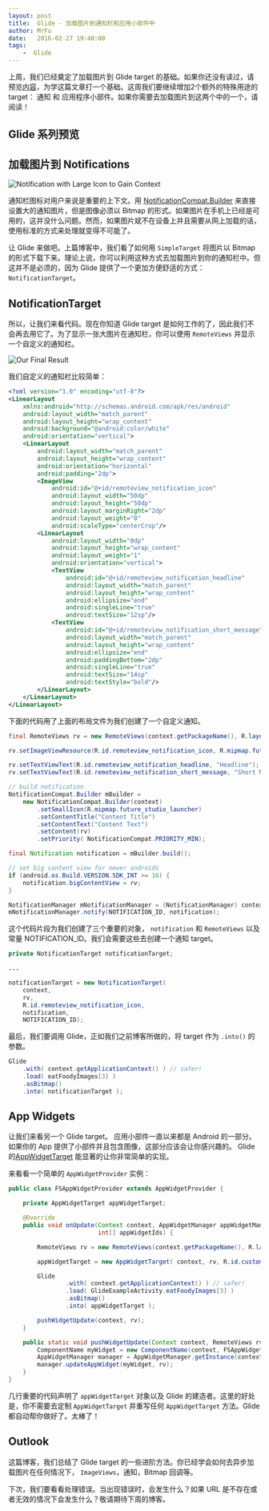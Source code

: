 ```yaml
---
layout: post
title:  Glide - 加载图片到通知栏和应用小部件中
author: MrFu
date:   2016-02-27 19:40:00
tags:
    -  Glide
---
```



上周，我们已经奠定了加载图片到 Glide target 的基础。如果你还没有读过，请预览[内容](https://futurestud.io/blog/glide-loading-images-into-notifications-and-appwidgets)，为学这篇文章打一个基础。这周我们要继续增加2个额外的特殊用途的 target： 通知 和 应用程序小部件。如果你需要去加载图片到这两个中的一个，请阅读！

## Glide 系列预览

## 加载图片到 Notifications

![Notification with Large Icon to Gain Context](https://futurestud.io/blog/content/images/2015/10/notification-icon-cropped.png)

通知栏图标对用户来说是重要的上下文。用 [NotificationCompat.Builder](http://developer.android.com/intl/zh-cn/reference/android/support/v4/app/NotificationCompat.Builder.html) 来直接设置大的通知图片，但是图像必须以 Bitmap 的形式。如果图片在手机上已经是可用的，这并没什么问题。然而，如果图片斌不在设备上并且需要从网上加载的话，使用标准的方式来处理就变得不可能了。

让 Glide 来做吧。上篇博客中，我们看了如何用 `SimpleTarget` 将图片以 Bitmap 的形式下载下来。理论上说，你可以利用这种方式去加载图片到你的通知栏中。但这并不是必须的，因为 Glide 提供了一个更加方便舒适的方式：`NotificationTarget`。

## NotificationTarget

所以，让我们来看代码。现在你知道 Glide target 是如何工作的了，因此我们不会再去用它了。为了显示一张大图片在通知栏，你可以使用 `RemoteViews` 并显示一个自定义的通知栏。

![Our Final Result](https://futurestud.io/blog/content/images/2015/10/custom-notification.png)

我们自定义的通知栏比较简单：

```xml
<?xml version="1.0" encoding="utf-8"?>  
<LinearLayout  
    xmlns:android="http://schemas.android.com/apk/res/android"
    android:layout_width="match_parent"
    android:layout_height="wrap_content"
    android:background="@android:color/white"
    android:orientation="vertical">
    <LinearLayout
        android:layout_width="match_parent"
        android:layout_height="wrap_content"
        android:orientation="horizontal"
        android:padding="2dp">
        <ImageView
            android:id="@+id/remoteview_notification_icon"
            android:layout_width="50dp"
            android:layout_height="50dp"
            android:layout_marginRight="2dp"
            android:layout_weight="0"
            android:scaleType="centerCrop"/>
        <LinearLayout
            android:layout_width="0dp"
            android:layout_height="wrap_content"
            android:layout_weight="1"
            android:orientation="vertical">
            <TextView
                android:id="@+id/remoteview_notification_headline"
                android:layout_width="match_parent"
                android:layout_height="wrap_content"
                android:ellipsize="end"
                android:singleLine="true"
                android:textSize="12sp"/>
            <TextView
                android:id="@+id/remoteview_notification_short_message"
                android:layout_width="match_parent"
                android:layout_height="wrap_content"
                android:ellipsize="end"
                android:paddingBottom="2dp"
                android:singleLine="true"
                android:textSize="14sp"
                android:textStyle="bold"/>
        </LinearLayout>
    </LinearLayout>
</LinearLayout>  
```

下面的代码用了上面的布局文件为我们创建了一个自定义通知。

```java
final RemoteViews rv = new RemoteViews(context.getPackageName(), R.layout.remoteview_notification);

rv.setImageViewResource(R.id.remoteview_notification_icon, R.mipmap.future_studio_launcher);

rv.setTextViewText(R.id.remoteview_notification_headline, "Headline");  
rv.setTextViewText(R.id.remoteview_notification_short_message, "Short Message");

// build notification
NotificationCompat.Builder mBuilder =  
    new NotificationCompat.Builder(context)
        .setSmallIcon(R.mipmap.future_studio_launcher)
        .setContentTitle("Content Title")
        .setContentText("Content Text")
        .setContent(rv)
        .setPriority( NotificationCompat.PRIORITY_MIN);

final Notification notification = mBuilder.build();

// set big content view for newer androids
if (android.os.Build.VERSION.SDK_INT >= 16) {  
    notification.bigContentView = rv;
}

NotificationManager mNotificationManager = (NotificationManager) context.getSystemService(Context.NOTIFICATION_SERVICE);  
mNotificationManager.notify(NOTIFICATION_ID, notification);  
```

这个代码片段为我们创建了三个重要的对象， `notification` 和 `RemoteViews` 以及常量 NOTIFICATION_ID。我们会需要这些去创建一个通知 target。

```java
private NotificationTarget notificationTarget;

...

notificationTarget = new NotificationTarget(  
    context,
    rv,
    R.id.remoteview_notification_icon,
    notification,
    NOTIFICATION_ID);
```

最后，我们要调用 Glide，正如我们之前博客所做的，将 target 作为 `.into()` 的参数。

```java
Glide  
    .with( context.getApplicationContext() ) // safer!
    .load( eatFoodyImages[3] )
    .asBitmap()
    .into( notificationTarget );
```

## App Widgets

让我们来看另一个 Glide target。 应用小部件一直以来都是 Android 的一部分。如果你的 App 提供了小部件并且包含图像，这部分应该会让你感兴趣的。 Glide 的[AppWidgetTarget](http://bumptech.github.io/glide/javadocs/latest/com/bumptech/glide/request/target/AppWidgetTarget.html) 能显著的让你非常简单的实现。

来看看一个简单的 `AppWidgetProvider` 实例：

```java
public class FSAppWidgetProvider extends AppWidgetProvider {

    private AppWidgetTarget appWidgetTarget;

    @Override
    public void onUpdate(Context context, AppWidgetManager appWidgetManager,
                         int[] appWidgetIds) {

        RemoteViews rv = new RemoteViews(context.getPackageName(), R.layout.custom_view_futurestudio);

        appWidgetTarget = new AppWidgetTarget( context, rv, R.id.custom_view_image, appWidgetIds );

        Glide
                .with( context.getApplicationContext() ) // safer!
                .load( GlideExampleActivity.eatFoodyImages[3] )
                .asBitmap()
                .into( appWidgetTarget );

        pushWidgetUpdate(context, rv);
    }

    public static void pushWidgetUpdate(Context context, RemoteViews rv) {
        ComponentName myWidget = new ComponentName(context, FSAppWidgetProvider.class);
        AppWidgetManager manager = AppWidgetManager.getInstance(context);
        manager.updateAppWidget(myWidget, rv);
    }
}
```

几行重要的代码声明了 `appWidgetTarget` 对象以及 Glide 的建造者。这里的好处是，你不需要去定制 `AppWidgetTarget` 并重写任何 `AppWidgetTarget` 方法。Glide 都自动帮你做好了。太棒了！

## Outlook

这篇博客，我们总结了 Glide target 的一些进阶方法。你已经学会如何去异步加载图片在任何情况下， `ImageViews`，通知，Bitmap 回调等。

下次，我们要看看处理错误。当出现错误时，会发生什么？如果 URL 是不存在或者无效的情况下会发生什么？敬请期待下周的博客。